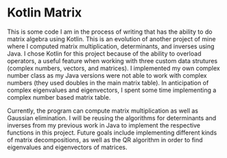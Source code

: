 # Kotlin Matrix

This is some code I am in the process of writing that has the ability to do matrix algebra using Kotlin. This is an evolution of another project of mine where I computed matrix multiplication, determinants, and inverses using Java. I chose Kotlin for this project because of the ability to overload operators, a useful feature when working with three custom data strutures (complex numbers, vectors, and matrices). I implemented my own complex number class as my Java versions were not able to work with complex numbers (they used doubles in the main matrix table). In anticipation of complex eigenvalues and eigenvectors, I spent some time implementing a complex number based matrix table.

Currently, the program can compute matrix multiplication as well as Gaussian elimination. I will be reusing the algorithms for determinants and inverses from my previous work in Java to implement the respective functions in this project. Future goals include implementing different kinds of matrix decompositions, as well as the QR algorithm in order to find eigenvalues and eigenvectors of matrices.
